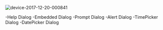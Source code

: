 ![device-2017-12-20-000841](https://user-images.githubusercontent.com/6343486/34178971-2cfd3418-e51a-11e7-8b2b-2dcde2051d61.png)

-Help Dialog
-Embedded Dialog
-Prompt Dialog
-Alert Dialog
-TimePicker Dialog
-DatePicker Dialog
